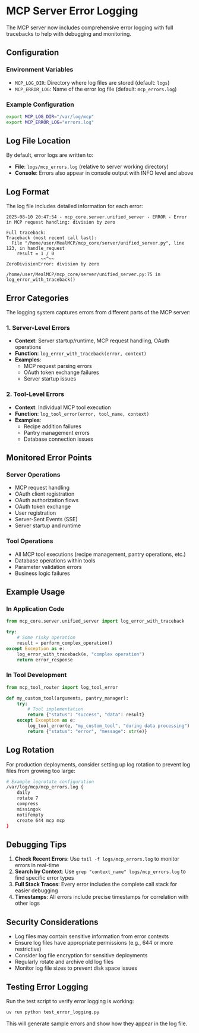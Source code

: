 # MCP Server Error Logging

The MCP server now includes comprehensive error logging with full tracebacks to help with debugging and monitoring.

## Configuration

### Environment Variables

- `MCP_LOG_DIR`: Directory where log files are stored (default: `logs`)
- `MCP_ERROR_LOG`: Name of the error log file (default: `mcp_errors.log`)

### Example Configuration

```bash
export MCP_LOG_DIR="/var/log/mcp"
export MCP_ERROR_LOG="errors.log"
```

## Log File Location

By default, error logs are written to:
- **File**: `logs/mcp_errors.log` (relative to server working directory)
- **Console**: Errors also appear in console output with INFO level and above

## Log Format

The log file includes detailed information for each error:

```
2025-08-10 20:47:54 - mcp_core.server.unified_server - ERROR - Error in MCP request handling: division by zero

Full traceback:
Traceback (most recent call last):
  File "/home/user/MealMCP/mcp_core/server/unified_server.py", line 123, in handle_request
    result = 1 / 0
             ~~^~~
ZeroDivisionError: division by zero

/home/user/MealMCP/mcp_core/server/unified_server.py:75 in log_error_with_traceback()
```

## Error Categories

The logging system captures errors from different parts of the MCP server:

### 1. Server-Level Errors
- **Context**: Server startup/runtime, MCP request handling, OAuth operations
- **Function**: `log_error_with_traceback(error, context)`
- **Examples**:
  - MCP request parsing errors
  - OAuth token exchange failures
  - Server startup issues

### 2. Tool-Level Errors  
- **Context**: Individual MCP tool execution
- **Function**: `log_tool_error(error, tool_name, context)`
- **Examples**:
  - Recipe addition failures
  - Pantry management errors
  - Database connection issues

## Monitored Error Points

### Server Operations
- MCP request handling
- OAuth client registration
- OAuth authorization flows
- OAuth token exchange
- User registration
- Server-Sent Events (SSE)
- Server startup and runtime

### Tool Operations
- All MCP tool executions (recipe management, pantry operations, etc.)
- Database operations within tools
- Parameter validation errors
- Business logic failures

## Example Usage

### In Application Code

```python
from mcp_core.server.unified_server import log_error_with_traceback

try:
    # Some risky operation
    result = perform_complex_operation()
except Exception as e:
    log_error_with_traceback(e, "complex operation")
    return error_response
```

### In Tool Development

```python  
from mcp_tool_router import log_tool_error

def my_custom_tool(arguments, pantry_manager):
    try:
        # Tool implementation
        return {"status": "success", "data": result}
    except Exception as e:
        log_tool_error(e, "my_custom_tool", "during data processing")
        return {"status": "error", "message": str(e)}
```

## Log Rotation

For production deployments, consider setting up log rotation to prevent log files from growing too large:

```bash
# Example logrotate configuration
/var/log/mcp/mcp_errors.log {
    daily
    rotate 7
    compress
    missingok
    notifempty
    create 644 mcp mcp
}
```

## Debugging Tips

1. **Check Recent Errors**: Use `tail -f logs/mcp_errors.log` to monitor errors in real-time
2. **Search by Context**: Use `grep "context_name" logs/mcp_errors.log` to find specific error types
3. **Full Stack Traces**: Every error includes the complete call stack for easier debugging
4. **Timestamps**: All errors include precise timestamps for correlation with other logs

## Security Considerations

- Log files may contain sensitive information from error contexts
- Ensure log files have appropriate permissions (e.g., 644 or more restrictive)
- Consider log file encryption for sensitive deployments
- Regularly rotate and archive old log files
- Monitor log file sizes to prevent disk space issues

## Testing Error Logging

Run the test script to verify error logging is working:

```bash
uv run python test_error_logging.py
```

This will generate sample errors and show how they appear in the log file.